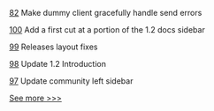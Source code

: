 
[82](https://github.com/hyperledger-labs/mirbft/pull/82) Make dummy client gracefully handle send errors

[100](https://github.com/hyperledger/sawtooth-docs/pull/100) Add a first cut at a portion of the 1.2 docs sidebar

[99](https://github.com/hyperledger/sawtooth-docs/pull/99) Releases layout fixes

[98](https://github.com/hyperledger/sawtooth-docs/pull/98) Update 1.2 Introduction

[97](https://github.com/hyperledger/sawtooth-docs/pull/97) Update community left sidebar


[See more >>>](https://start-here.hyperledger.org/pull-requests)

